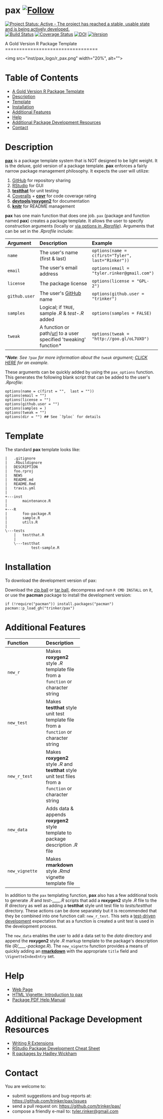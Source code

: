 pax   [![Follow](https://img.shields.io/twitter/follow/tylerrinker.svg?style=social)](https://twitter.com/intent/follow?screen_name=tylerrinker)
============


[![Project Status: Active - The project has reached a stable, usable
state and is being actively
developed.](http://www.repostatus.org/badges/0.1.0/active.svg)](http://www.repostatus.org/#active)
[![Build
Status](https://travis-ci.org/trinker/pax.svg?branch=master)](https://travis-ci.org/trinker/pax)
[![Coverage
Status](https://coveralls.io/repos/trinker/pax/badge.svg?branch=master)](https://coveralls.io/r/trinker/pax?branch=master)
[![DOI](https://zenodo.org/badge/5398/trinker/pax.svg)](http://dx.doi.org/10.5281/zenodo.15891)
<a href="https://img.shields.io/badge/Version-0.2.0-orange.svg"><img src="https://img.shields.io/badge/Version-0.2.0-orange.svg" alt="Version"/></a>
</p>
A Gold Version R Package Template
=================================

&lt;img src="inst/pax\_logo/r\_pax.png" width="20%", alt=""&gt;


Table of Contents
============

-   [A Gold Version R Package Template](#a-gold-version-r-package-template)
-   [Description](#description)
-   [Template](#template)
-   [Installation](#installation)
-   [Additional Features](#additional-features)
-   [Help](#help)
-   [Additional Package Development Resources](#additional-package-development-resources)
-   [Contact](#contact)

Description
============


[**pax**](http://trinker.github.io/pax_dev) is a package template system
that is NOT designed to be light weight. It is the deluxe, gold version
of a package template. **pax** enforces a fairly narrow package
management philosophy. It expects the user will utilize:

1.  [GitHub](https://github.com) for repository sharing
2.  [RStudio](http://www.rstudio.com/) for GUI
3.  [**testthat**](http://cran.r-project.org/web/packages/testthat/index.html)
    for unit testing
4.  [Coveralls](https://coveralls.io/) +
    [**covr**](https://github.com/jimhester/covr) for code coverage
    rating
5.  [**devtools**](http://cran.r-project.org/web/packages/devtools/index.html)/[**roxygen2**](http://cran.r-project.org/web/packages/roxygen2/index.html)
    for documentation
6.  [**knitr**](http://yihui.name/knitr/) for README management

**pax** has one main function that does one job. `pax` (package and
function named **pax**) creates a package template. It allows the user
to specify construction arguments (locally or [via options in
*.Rprofile*](http://www.statmethods.net/interface/customizing.html)).
Arguments that can be set in the *.Rprofile* include:

<table>
<colgroup>
<col width="15%" />
<col width="38%" />
<col width="45%" />
</colgroup>
<thead>
<tr class="header">
<th align="left">Argument</th>
<th align="left">Description</th>
<th align="left">Example</th>
</tr>
</thead>
<tbody>
<tr class="odd">
<td align="left"><code>name</code></td>
<td align="left">The user's name (first &amp; last)</td>
<td align="left"><code>options(name = c(first=&quot;Tyler&quot;,  last=&quot;Rinker&quot;))</code></td>
</tr>
<tr class="even">
<td align="left"><code>email</code></td>
<td align="left">The user's email address</td>
<td align="left"><code>options(email = &quot;tyler.rinker@gmail.com&quot;)</code></td>
</tr>
<tr class="odd">
<td align="left"><code>license</code></td>
<td align="left">The package license</td>
<td align="left"><code>options(license = &quot;GPL-2&quot;)</code></td>
</tr>
<tr class="even">
<td align="left"><code>github.user</code></td>
<td align="left">The user's <a href="https://github.com">GitHub</a> name</td>
<td align="left"><code>options(github.user = &quot;trinker&quot;)</code></td>
</tr>
<tr class="odd">
<td align="left"><code>samples</code></td>
<td align="left">Logical; if <code>TRUE</code>, sample <em>.R</em> &amp; <em>test-.R</em> added</td>
<td align="left"><code>options(samples = FALSE)</code></td>
</tr>
<tr class="even">
<td align="left"><code>tweak</code></td>
<td align="left">A function or path/<a href="http://goo.gl/oL7UXO">url</a> to a user specified 'tweaking' function*</td>
<td align="left"><code>options(tweak = &quot;http://goo.gl/oL7UXO&quot;)</code></td>
</tr>
</tbody>
</table>

\****Note***: *See `?pax` for more information about the `tweak`
argument; [CLICK
HERE](https://raw.githubusercontent.com/trinker/pax_tweak/master/pax_tweak.R)
for an example.*

These arguments can be quickly added by using the `pax_options`
function. This generates the following blank script that can be added to
the user's *.Rprofile*:

    options(name = c(first = "",  last = ""))
    options(email = "")
    options(license = "")
    options(github.user = "")
    options(samples = )
    options(tweak = "")
    options(dir = "") ## See `?ploc` for details

Template
========

The standard **pax** template looks like:

    |   .gitignore
    |   .Rbuildignore
    |   DESCRIPTION
    |   foo.rproj
    |   NEWS
    |   README.md
    |   README.Rmd
    |   travis.yml
    |   
    +---inst
    |       maintenance.R
    |       
    +---R
    |       foo-package.R
    |       sample.R
    |       utils.R
    |       
    \---tests
        |   testthat.R
        |   
        \---testthat
                test-sample.R

Installation
============

To download the development version of pax:

Download the [zip ball](https://github.com/trinker/pax/zipball/master)
or [tar ball](https://github.com/trinker/pax/tarball/master), decompress
and run `R CMD INSTALL` on it, or use the **pacman** package to install
the development version:

    if (!require("pacman")) install.packages("pacman")
    pacman::p_load_gh("trinker/pax")

Additional Features
===================

<table style="width:49%;">
<colgroup>
<col width="23%" />
<col width="25%" />
</colgroup>
<thead>
<tr class="header">
<th align="left">Function</th>
<th align="left">Description</th>
</tr>
</thead>
<tbody>
<tr class="odd">
<td align="left"><code>new_r</code></td>
<td align="left">Makes <strong>roxygen2</strong> style <em>.R</em> template file from a <code>function</code> or character string</td>
</tr>
<tr class="even">
<td align="left"><code>new_test</code></td>
<td align="left">Makes <strong>testthat</strong> style unit test template file from a <code>function</code> or character string</td>
</tr>
<tr class="odd">
<td align="left"><code>new_r_test</code></td>
<td align="left">Makes <strong>roxygen2</strong> style <em>.R</em> and <strong>testthat</strong> style unit test files from a <code>function</code> or character string</td>
</tr>
<tr class="even">
<td align="left"><code>new_data</code></td>
<td align="left">Adds data &amp; appends <strong>roxygen2</strong> style template to package description <em>.R</em> file</td>
</tr>
<tr class="odd">
<td align="left"><code>new_vignette</code></td>
<td align="left">Makes <strong>rmarkdown</strong> style <em>.Rmd</em> vignette template file</td>
</tr>
</tbody>
</table>

In addition to the `pax` templating function, **pax** also has a few
additional tools to generate *.R* and *test-\_\_\_\_.R* scripts that add
a **roxygen2** style *.R* file to the *R* directory as well as adding a
**testthat** style unit test file to *tests/testthat* directory. These
actions can be done separately but it is recommended that they be
combined into one function call: `new_r_test`. This sets a [test-driven
development](http://en.wikipedia.org/wiki/Test-driven_development)
expectation that as a function is created a unit test is used in the
development process.

The `new_data` enables the user to add a data set to the *data*
directory and append the **roxygen2** style *.R* markup template to the
package's description file (*R/\_\_\_\_-package.R*). The `new_vignette`
function provides a means of quickly adding an
[**rmarkdown**](http://rmarkdown.rstudio.com/package_vignette_format.html)
with the appropriate `title` field and `\VignetteIndexEntry` set.

Help
====

-   [Web Page](http://trinker.github.com/pax/)  
-   [HTML Vignette: Introduction to
    pax](http://trinker.github.io/pax/vignettes/introduction.html)  
-   [Package PDF Help
    Manual](https://dl.dropboxusercontent.com/u/61803503/pax.pdf)

Additional Package Development Resources
========================================

-   [Writing R
    Extensions](http://cran.r-project.org/doc/manuals/r-release/R-exts.html)
-   [RStudio Package Development Cheat
    Sheet](http://www.rstudio.com/wp-content/uploads/2015/03/devtools-cheatsheet.pdf)  
-   [R packages by Hadley Wickham](http://r-pkgs.had.co.nz/)

Contact
=======

You are welcome to:    
- submit suggestions and bug-reports at: <https://github.com/trinker/pax/issues>    
- send a pull request on: <https://github.com/trinker/pax/>    
- compose a friendly e-mail to: <tyler.rinker@gmail.com>    
